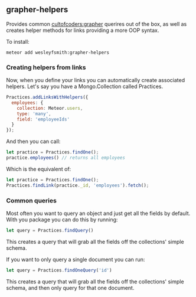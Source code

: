 ## grapher-helpers

Provides common [cultofcoders:grapher](https://github.com/cult-of-coders/grapher) querires out of the box, as well as creates helper methods for links providing a more OOP syntax.

To install:

```meteor add wesleyfsmith:grapher-helpers```

### Creating helpers from links
Now, when you define your links you can automatically create associated helpers. Let's say you have a Mongo.Collection called Practices.

```js
Practices.addLinksWithHelpers({
  employees: {
    collection: Meteor.users,
    type: 'many',
    field: 'employeeIds'
  }
});
```

And then you can call:

```js
let practice = Practices.findOne();
practice.employees() // returns all employees
```

Which is the equivalent of:

```js
let practice = Practices.findOne();
Practices.findLink(practice._id, 'employees').fetch();
```

### Common queries
Most often you want to query an object and just get all the fields by default. With you package you can do this by running:

```js
let query = Practices.findQuery()
```

This creates a query that will grab all the fields off the collections' simple schema.

If you want to only query a single document you can run:

```js
let query = Practices.findOneQuery('id')
```
This creates a query that will grab all the fields off the collections' simple schema, and then only query for that one document.
